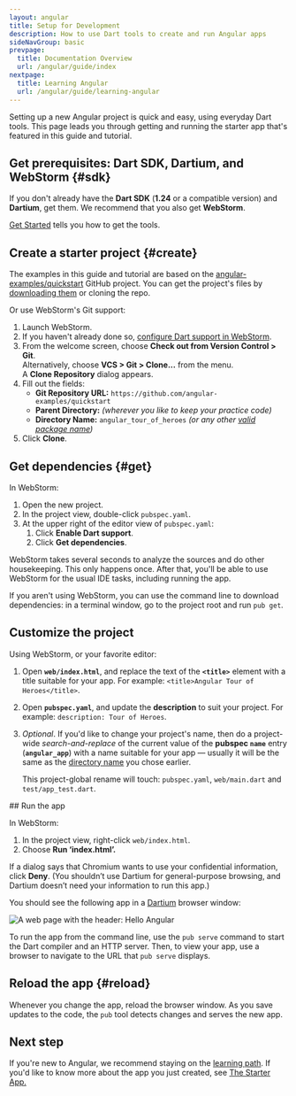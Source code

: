 ```yaml
---
layout: angular
title: Setup for Development
description: How to use Dart tools to create and run Angular apps
sideNavGroup: basic
prevpage:
  title: Documentation Overview
  url: /angular/guide/index
nextpage:
  title: Learning Angular
  url: /angular/guide/learning-angular
---
```

<a id="develop-locally"></a>
Setting up a new Angular project is quick and easy,
using everyday Dart tools.
This page leads you through getting and running the starter app
that's featured in this guide and tutorial.

## Get prerequisites: Dart SDK, Dartium, and WebStorm  {#sdk}

If you don't already have the **Dart SDK** (**1.24** or a compatible version) and **Dartium**, get them.
We recommend that you also get **WebStorm**.

[Get Started](/guides/get-started) tells you how to get the tools.

## Create a starter project  {#create}

The examples in this guide and tutorial are based on the
[angular-examples/quickstart](https://github.com/angular-examples/quickstart)
GitHub project.
You can get the project's files by
[downloading them](https://github.com/angular-examples/quickstart/archive/master.zip)
or cloning the repo.

Or use WebStorm's Git support:

1. Launch WebStorm.
1. If you haven't already done so,
   [configure Dart support in WebStorm](/tools/webstorm#configuring-dart-support).
1. From the welcome screen, choose **Check out from Version Control > Git**.<br>
   Alternatively, choose **VCS > Git > Clone...** from the menu.<br>
   A **Clone Repository** dialog appears.
1. Fill out the fields:<a id="directory-name"></a>
   * **Git Repository URL:** `https://github.com/angular-examples/quickstart`
   * **Parent Directory:** _(wherever you like to keep your practice code)_
   * **Directory Name:** `angular_tour_of_heroes` _(or any other
   [valid package name](https://www.dartlang.org/tools/pub/pubspec#name))_
1. Click **Clone**.

## Get dependencies  {#get}

In WebStorm:

1. Open the new project.
1. In the project view, double-click `pubspec.yaml`.
1. At the upper right of the editor view of `pubspec.yaml`:
   1. Click **Enable Dart support**.
   1. Click **Get dependencies**.

WebStorm takes several seconds to analyze the sources and
do other housekeeping. This only happens once.
After that, you'll be able to use WebStorm for the usual IDE tasks,
including running the app.

If you aren't using WebStorm,
you can use the command line to download dependencies:
in a terminal window, go to the project root and run `pub get`.

## Customize the project

Using WebStorm, or your favorite editor:

1. Open **`web/index.html`**, and replace the text of the **`<title>`** element
   with a title suitable for your app. For example: `<title>Angular Tour
   of Heroes</title>`.

1. Open **`pubspec.yaml`**, and update the **description** to suit your project.
   For example: `description: Tour of Heroes`.

1. _Optional_. If you'd like to change your project's name, then do a
   project-wide _search-and-replace_ of the current value of the **pubspec
   `name`** entry (**`angular_app`**) with a name suitable for your app
   &mdash; usually it will be the same as the [directory name](#directory-name)
   you chose earlier.

   This project-global rename will touch: `pubspec.yaml`, `web/main.dart` and
   `test/app_test.dart`.

<div><a id="running-the-app"></a></div>
## Run the app

In WebStorm:

1. In the project view, right-click `web/index.html`.
1. Choose **Run ‘index.html’.**

If a dialog says that Chromium wants to use your confidential information,
click **Deny**.
(You shouldn’t use Dartium for general-purpose browsing,
and Dartium doesn’t need your information to run this app.)

You should see the following app in a [Dartium](/tools/dartium) browser window:

![A web page with the header: Hello Angular](/angular/guide/images/starter-app.png)

To run the app from the command line, use the `pub serve` command
to start the Dart compiler and an HTTP server.
Then, to view your app, use a browser to navigate to
the URL that `pub serve` displays.

## Reload the app  {#reload}

Whenever you change the app, reload the browser window.
As you save updates to the code, the `pub` tool detects changes and
serves the new app.

## Next step

If you're new to Angular, we recommend staying on the [learning path](learning-angular.html).
If you'd like to know more about the app you just created, see
[The Starter App.](/angular/tutorial/toh-pt0)
